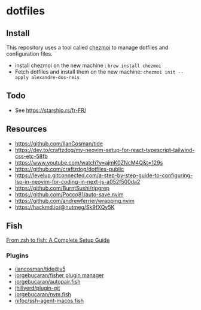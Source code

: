 # dotfiles

## Install

This repository uses a tool called [chezmoi](https://www.chezmoi.io/quick-start) to manage dotfiles and configuration files.

- install chezmoi on the new machine : `brew install chezmoi`
- Fetch dotfiles and install them on the new machine: `chezmoi init --apply alexandre-dos-reis`

## Todo

- See https://starship.rs/fr-FR/

## Resources

- https://github.com/IlanCosman/tide
- https://dev.to/craftzdog/my-neovim-setup-for-react-typescript-tailwind-css-etc-58fb
- https://www.youtube.com/watch?v=ajmK0ZNcM4Q&t=129s
- https://github.com/craftzdog/dotfiles-public
- https://levelup.gitconnected.com/a-step-by-step-guide-to-configuring-lsp-in-neovim-for-coding-in-next-js-a052f500da2
- https://github.com/BurntSushi/ripgrep
- https://github.com/Pocco81/auto-save.nvim
- https://github.com/andrewferrier/wrapping.nvim
- https://hackmd.io/@nutmeg/Sk9fXQy5K

## Fish

[From zsh to fish: A Complete Setup Guide](https://reckoning.dev/blog/fish-shell/#additional-plugins)

### Plugins

- [ilancosman/tide@v5](https://github.com/IlanCosman/tide)
- [jorgebucaran/fisher plugin manager](https://github.com/jorgebucaran/fisher)
- [jorgebucaran/autopair.fish](https://github.com/jorgebucaran/autopair.fish)
- [jhillyerd/plugin-git](https://github.com/jhillyerd/plugin-git)
- [jorgebucaran/nvm.fish](https://github.com/jorgebucaran/nvm.fish)
- [nifoc/ssh-agent-macos.fish](https://github.com/nifoc/ssh-agent-macos.fish)
